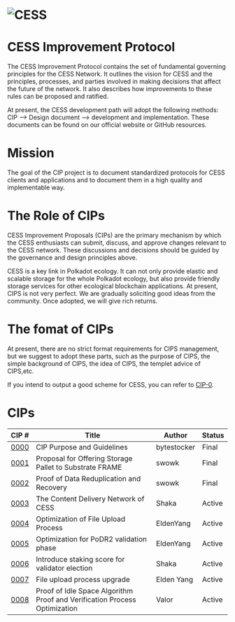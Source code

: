 # ![CESS](https://raw.githubusercontent.com/Cumulus2021/W3F-illustration/main/banner5.png)

# CESS Improvement Protocol
The CESS Improvement Protocol contains the set of fundamental governing principles for the CESS Network. It outlines the vision for CESS and the principles, processes, and parties involved in making decisions that affect the future of the network. It also describes how improvements to these rules can be proposed and ratified.

At present, the CESS development path will adopt the following methods: CIP --> Design document --> development and implementation. These documents can be found on our official website or GitHub resources.

# Mission
The goal of the CIP project is to document standardized protocols for CESS clients and applications and to document them in a high quality and implementable way.



# The  Role of CIPs
CESS Improvement Proposals (CIPs) are the primary mechanism by which the CESS enthusiasts can submit, discuss, and approve changes relevant to the CESS network. These discussions and decisions should be guided by the governance and design principles above.

CESS is a key link in Polkadot ecology. It can not only provide elastic and scalable storage for the whole Polkadot ecology, but also provide friendly storage services for other ecological blockchain applications. At present, CIPS is not very perfect. We are gradually soliciting good ideas from the community. Once adopted, we will give rich returns.

# The fomat of CIPs 
At present, there are no strict format requirements for CIPS management, but we suggest to adopt these parts, such as the purpose of CIPS, the simple background of CIPS, the idea of CIPS, the templet advice of CIPS,etc. 

If you intend to output a good scheme for CESS, you can refer to [CIP-0](https://github.com/CESSProject/CIPs/blob/main/CIP-0.md).

# CIPs

|CIP #   | Title  | Author  | Status  |
|---|---|---|---|
|[0000](https://github.com/CESSProject/CIPs/blob/main/CIP-0.md)   | CIP Purpose and Guidelines  | bytestocker  | Final  |
|[0001](https://github.com/CESSProject/cess-pallet-proposal)   | Proposal for Offering Storage Pallet to Substrate FRAME  | swowk  | Final  |
|[0002](https://github.com/CESSProject/CIPs/blob/main/CIP-2.md)   | Proof of Data Reduplication and Recovery  | swowk  | Final  |
|[0003](https://github.com/CESSProject/CIPs/blob/main/CIP-3.md)   | The Content Delivery Network of CESS  | Shaka  | Active  |
|[0004](https://github.com/CESSProject/CIPs/blob/main/CIP-4.md)   | Optimization of File Upload Process  | EldenYang  | Active  |
|[0005](https://github.com/CESSProject/CIPs/blob/main/CIP-5.md)   | Optimization for PoDR2 validation phase  | EldenYang  | Active  |
|[0006](https://github.com/CESSProject/CIPs/blob/main/CIP-6.md)   | Introduce staking score for validator election  | Shaka  | Active  |
|[0007](https://github.com/CESSProject/CIPs/blob/main/CIP-7.md)   | File upload process upgrade  | Elden Yang  | Active  |
|[0008](https://github.com/CESSProject/CIPs/blob/main/CIP-8.md)   | Proof of Idle Space Algorithm Proof and Verification Process Optimization  | Valor  | Active  |
